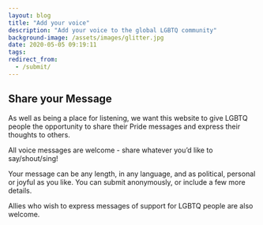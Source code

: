 ```yaml
---
layout: blog
title: "Add your voice"
description: "Add your voice to the global LGBTQ community"
background-image: /assets/images/glitter.jpg
date: 2020-05-05 09:19:11
tags: 
redirect_from:
  - /submit/
---
```


## Share your Message

As well as being a place for listening, we want this website to give LGBTQ people the opportunity to share their Pride messages and express their thoughts to others. 

All voice messages are welcome - share whatever you’d like to say/shout/sing! 

Your message can be any length, in any language, and as political, personal or joyful as you like. You can submit anonymously, or include a few more details.

Allies who wish to express messages of support for LGBTQ people are also welcome.


<script type="text/javascript" src="https://form.jotform.com/jsform/201356271318046"></script>
